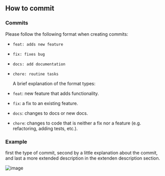 ## How to commit

### Commits

Please follow the following format when creating commits:

- `feat: adds new feature`
- `fix: fixes bug`
- `docs: add documentation`
- `chore: routine tasks`
  
  A brief explanation of the format types:

- `feat`: new feature that adds functionality.
- `fix`: a fix to an existing feature.
- `docs`: changes to docs or new docs.
- `chore`: changes to code that is neither a fix nor a feature (e.g. refactoring, adding tests, etc.).

### Example
first the type of commit, second by a little explanation about the commit, 
and last a more extended description in the extenden description section.

![image](https://github.com/andresmc98/Isi-Site/assets/52982047/d696c38e-0750-40af-8f38-ce7254c7b6b8)




